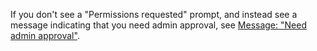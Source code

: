 If you don't see a "Permissions requested" prompt, and instead see a message indicating that you need admin approval, see [Message: "Need admin approval"](#message-need-admin-approval).
